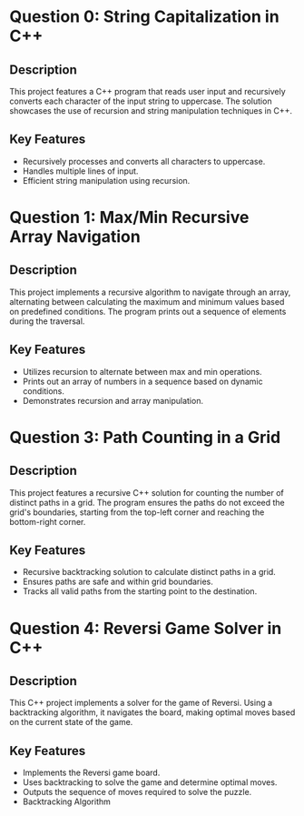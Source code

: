 # Question 0: String Capitalization in C++

## Description
This project features a C++ program that reads user input and recursively converts each character of the input string to uppercase. The solution showcases the use of recursion and string manipulation techniques in C++.

## Key Features
- Recursively processes and converts all characters to uppercase.
- Handles multiple lines of input.
- Efficient string manipulation using recursion.

# Question 1: Max/Min Recursive Array Navigation

## Description
This project implements a recursive algorithm to navigate through an array, alternating between calculating the maximum and minimum values based on predefined conditions. The program prints out a sequence of elements during the traversal.

## Key Features
- Utilizes recursion to alternate between max and min operations.
- Prints out an array of numbers in a sequence based on dynamic conditions.
- Demonstrates recursion and array manipulation.

# Question 3: Path Counting in a Grid

## Description
This project features a recursive C++ solution for counting the number of distinct paths in a grid. The program ensures the paths do not exceed the grid's boundaries, starting from the top-left corner and reaching the bottom-right corner.

## Key Features
- Recursive backtracking solution to calculate distinct paths in a grid.
- Ensures paths are safe and within grid boundaries.
- Tracks all valid paths from the starting point to the destination.

# Question 4: Reversi Game Solver in C++

## Description
This C++ project implements a solver for the game of Reversi. Using a backtracking algorithm, it navigates the board, making optimal moves based on the current state of the game.

## Key Features
- Implements the Reversi game board.
- Uses backtracking to solve the game and determine optimal moves.
- Outputs the sequence of moves required to solve the puzzle.
- Backtracking Algorithm
